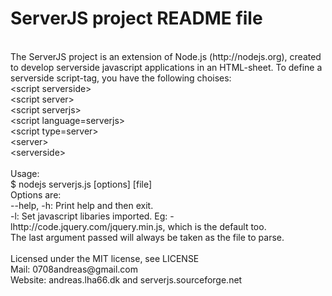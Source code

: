 ServerJS project README file
============================
<br>
The ServerJS project is an extension of Node.js (http://nodejs.org), created to develop serverside javascript applications in an HTML-sheet. To define a serverside script-tag, you have the following choises:<br>
	&lt;script serverside><br>
	&lt;script server><br>
	&lt;script serverjs><br>
	&lt;script language=serverjs><br>
	&lt;script type=server><br>
	&lt;server><br>
	&lt;serverside><br>
	<br>
Usage:<br>
	$ nodejs serverjs.js [options] [file]<br>
Options are:<br>
	--help, -h: Print help and then exit.<br>
	-l: Set javascript libaries imported. Eg: -lhttp://code.jquery.com/jquery.min.js, which is the default too.<br>
The last argument passed will always be taken as the file to parse.<br>
<br>
Licensed under the MIT license, see LICENSE<br>
Mail: 0708andreas@gmail.com<br>
Website: andreas.lha66.dk and serverjs.sourceforge.net<br>
